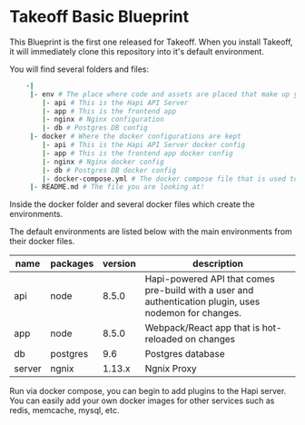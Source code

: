 # Takeoff Basic Blueprint

This Blueprint is the first one released for Takeoff.  When you install Takeoff, it will immediately clone
this repository into it's default environment.

You will find several folders and files:

```bash
    -|
     |- env # The place where code and assets are placed that make up your applications
        |- api # This is the Hapi API Server
        |- app # This is the frontend app
        |- nginx # Nginx configuration
        |- db # Postgres DB config
     |- docker # Where the docker configurations are kept
        |- api # This is the Hapi API Server docker config
        |- app # This is the frontend app docker config
        |- nginx # Nginx docker config
        |- db # Postgres DB docker config
        |- docker-compose.yml # The docker compose file that is used to generate and run the stack
     |- README.md # The file you are looking at!
```

Inside the docker folder and several docker files which create the environments.

The default environments are listed below with the main environments from their docker files.

|name   |packages  |version|description|
|----   |-------   |-------|-----------|
|api    |node      |8.5.0  |Hapi-powered API that comes pre-build with a user and authentication plugin, uses nodemon for changes.|
|app    |node      |8.5.0  |Webpack/React app that is hot-reloaded on changes|
|db     |postgres  |9.6    |Postgres database|
|server |ngnix     |1.13.x |Ngnix Proxy|

Run via docker compose, you can begin to add plugins to the Hapi server.  You can easily add your own docker images for other services such as redis, memcache, mysql, etc.
